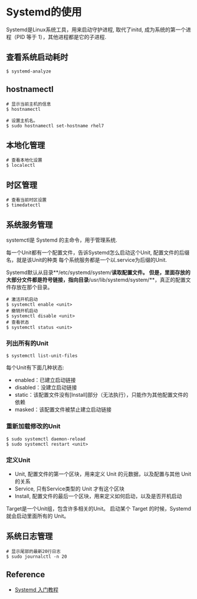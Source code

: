 # Systemd的使用

Systemd是Linux系统工具，用来启动守护进程, 
取代了initd, 成为系统的第一个进程（PID 等于 1），其他进程都是它的子进程.

## 查看系统启动耗时

```shell
$ systemd-analyze
```

## hostnamectl

```shell
# 显示当前主机的信息
$ hostnamectl

# 设置主机名。
$ sudo hostnamectl set-hostname rhel7
```

## 本地化管理

```shell
# 查看本地化设置
$ localectl
```

## 时区管理

```shell
# 查看当前时区设置
$ timedatectl
```

## 系统服务管理

systemctl是 Systemd 的主命令，用于管理系统.

每一个Unit都有一个配置文件，告诉Systemd怎么启动这个Unit, 配置文件的后缀名，就是该Unit的种类
每个系统服务都是一个以.service为后缀的Unit.

Systemd默认从目录**/etc/systemd/system/**读取配置文件。
但是，里面存放的大部分文件都是符号链接，指向目录**/usr/lib/systemd/system/**，真正的配置文件存放在那个目录。

```shell
# 激活开机启动
$ systemctl enable <unit>
# 撤销开机启动
$ systemctl disable <unit>
# 查看状态
$ systemctl status <unit>
```

### 列出所有的Unit

```shell
$ systemctl list-unit-files
```

每个Unit有下面几种状态:

- enabled：已建立启动链接
- disabled：没建立启动链接
- static：该配置文件没有[Install]部分（无法执行），只能作为其他配置文件的依赖
- masked：该配置文件被禁止建立启动链接

### 重新加载修改的Unit

```shell
$ sudo systemctl daemon-reload
$ sudo systemctl restart <unit>
```

### 定义Unit

- Unit, 配置文件的第一个区块，用来定义 Unit 的元数据，以及配置与其他 Unit 的关系
- Service, 只有Service类型的 Unit 才有这个区块
- Install, 配置文件的最后一个区块，用来定义如何启动，以及是否开机启动

Target是一个Unit组，包含许多相关的Unit。
启动某个 Target 的时候，Systemd 就会启动里面所有的 Unit。

## 系统日志管理

```shell
# 显示尾部的最新20行日志
$ sudo journalctl -n 20
```

## Reference

- [Systemd 入门教程](http://www.ruanyifeng.com/blog/2016/03/systemd-tutorial-commands.html)